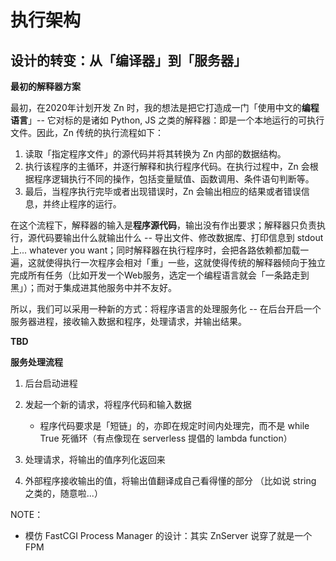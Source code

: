 # 执行架构

## 设计的转变：从「编译器」到「服务器」

**最初的解释器方案**

最初，在2020年计划开发 Zn 时，我的想法是把它打造成一门「使用中文的**编程语言**」-- 它对标的是诸如 Python, JS 之类的解释器：即是一个本地运行的可执行文件。因此，Zn 传统的执行流程如下： 

1. 读取「指定程序文件」的源代码并将其转换为 Zn 内部的数据结构。
2. 执行该程序的主循环，并逐行解释和执行程序代码。在执行过程中，Zn 会根据程序逻辑执行不同的操作，包括变量赋值、函数调用、条件语句判断等。
3. 最后，当程序执行完毕或者出现错误时，Zn 会输出相应的结果或者错误信息，并终止程序的运行。

在这个流程下，解释器的输入是**程序源代码**，输出没有作出要求；解释器只负责执行，源代码要输出什么就输出什么 -- 导出文件、修改数据库、打印信息到 stdout 上... whatever you want；同时解释器在执行程序时，会把各路依赖都加载一遍，这就使得执行一次程序会相对「重」一些，这就使得传统的解释器倾向于独立完成所有任务（比如开发一个Web服务，选定一个编程语言就会「一条路走到黑」）；而对于集成进其他服务中并不友好。

所以，我们可以采用一种新的方式：将程序语言的处理服务化 -- 在后台开启一个服务器进程，接收输入数据和程序，处理请求，并输出结果。

**TBD**


**服务处理流程**

1. 后台启动进程

2. 发起一个新的请求，将程序代码和输入数据
    - 程序代码要求是「短链」的，亦即在规定时间内处理完，而不是 while True 死循环（有点像现在 serverless 提倡的 lambda function）

3. 处理请求，将输出的值序列化返回来

4. 外部程序接收输出的值，将输出值翻译成自己看得懂的部分 （比如说 string 之类的，随意啦...）

NOTE：

- 模仿 FastCGI Process Manager 的设计：其实 ZnServer 说穿了就是一个 FPM